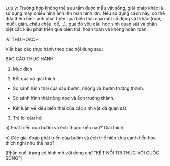 Lưu ý: Trường hợp không thể sưu tầm được mẫu vật sống, giải pháp khác là sử dụng máy chiếu hình ảnh lên màn hình lớn. Nếu sử dụng cách này, có thể đưa thêm hình ảnh phát triển qua biến thái của một số động vật khác (ruồi, muỗi, gián, châu chấu, dế,...), qua đó yêu cầu học sinh quan sát và phân biệt các kiểu phát triển qua biến thái hoàn toàn và không hoàn toàn.

IV. THU HOẠCH

Viết báo cáo thực hành theo các nội dung sau:

BÁO CÁO THỰC HÀNH

1. Mục đích

2. Kết quả và giải thích

- So sánh hình thái của sâu bướm, nhộng và bướm trưởng thành.

- So sánh hình thái nòng nọc và ếch trưởng thành.

- Kết luận về kiểu biến thái của các sinh vật đã quan sát.

3. Trả lời câu hỏi

a) Phát triển của bướm và ếch thuộc kiểu nào? Giải thích.

b) Các giai đoạn phát triển của bướm và ếch thể hiện khía cạnh tiến hóa thích nghi như thế nào?

[Phần cuối trang có hình mờ với dòng chữ "KẾT NỐI TRI THỨC VỚI CUỘC SỐNG"]